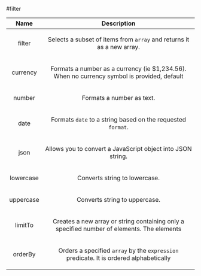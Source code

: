 
#filter

| Name | Description |
| :--: | :--: |
| filter | <p>Selects a subset of items from <code>array</code> and returns it as a new array.</p>  |
| currency | <p>Formats a number as a currency (ie $1,234.56). When no currency symbol is provided, default</p>  |
| number | <p>Formats a number as text.</p>  |
| date | <p>Formats <code>date</code> to a string based on the requested <code>format</code>.</p>  |
| json | <p>Allows you to convert a JavaScript object into JSON string.</p>  |
| lowercase | <p>Converts string to lowercase.</p>  |
| uppercase | <p>Converts string to uppercase.</p>  |
| limitTo | <p>Creates a new array or string containing only a specified number of elements. The elements</p>  |
| orderBy | <p>Orders a specified <code>array</code> by the <code>expression</code> predicate. It is ordered alphabetically</p>  |

